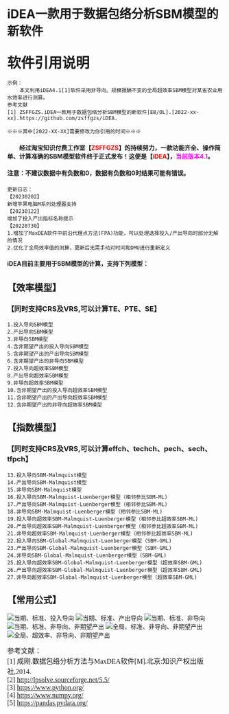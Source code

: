 # iDEA一款用于数据包络分析SBM模型的新软件


**<font face="华文行楷"  font size=6>软件引用说明</font>**   
 ------------------------------------------------------------ 
```
示例：  
    本文利用iDEA4.1[1]软件采用非导向、规模报酬不变的全局超效率SBM模型对某省农业用水效率进行测算。
参考文献
[1] ZSFFGZS.iDEA一款用于数据包络分析SBM模型的新软件[EB/OL].[2022-xx-xx].https://github.com/zsffgzs/iDEA.
```
```
※※※其中[2022-XX-XX]需要修改为你引用的时间※※※
```

#### &emsp;&emsp;经过淘宝**知识付费工作室【<font color=red>ZSFFGZS</font>**】的持续努力，一款功能齐全、操作简单、计算准确的SBM模型软件终于正式发布！这便是【**<font color=red>iDEA</font>**】，<font color=#FF00FF>**当前版本4.1**</font>。
#### 注意：不建议数据中有负数和0，数据有负数和0时结果可能有错误。

```
更新日志：
【20230202】
新增苹果电脑M系列处理器支持
【20230122】
增加了投入产出指标名称提示
【20220730】
1.增加了MaxDEA软件中前沿代理点方法(FPA)功能，可以处理选择投入/产出导向时部分无解的情况
2.优化了全局效率值的测算，更新后无需手动对时间和DMU进行重新定义
```
#### **iDEA**目前主要用于SBM模型的计算，支持下列模型：


## 【效率模型】
### 【同时支持CRS及VRS,可以计算TE、PTE、SE】

```
1.投入导向SBM模型
2.产出导向SBM模型
3.非导向SBM模型
4.含非期望产出的投入导向SBM模型
5.含非期望产出的产出导向SBM模型
6.含非期望产出的非导向SBM模型
7.投入导向超效率SBM模型
8.产出导向超效率SBM模型
9.非导向超效率SBM模型
10.含非期望产出的投入导向超效率SBM模型
11.含非期望产出的产出导向超效率SBM模型
12.含非期望产出的非导向超效率SBM模型
```
## 【指数模型】
### 【同时支持CRS及VRS,可以计算effch、techch、pech、sech、tfpch】
```
13.投入导向SBM-Malmquist模型
14.产出导向SBM-Malmquist模型
15.非导向SBM-Malmquist模型
16.投入导向SBM-Malmquist-Luenberger模型（相邻参比SBM-ML)
17.产出导向SBM-Malmquist-Luenberger模型（相邻参比SBM-ML)
18.非导向SBM-Malmquist-Luenberger模型（相邻参比SBM-ML)
19.投入导向超效率SBM-Malmquist-Luenberger模型（相邻参比超效率SBM-ML)
20.产出导向超效率SBM-Malmquist-Luenberger模型（相邻参比超效率SBM-ML)
21.非导向超效率SBM-Malmquist-Luenberger模型（相邻参比超效率SBM-ML)
22.投入导向SBM-Global-Malmquist-Luenberger模型（SBM-GML)
23.产出导向SBM-Global-Malmquist-Luenberger模型（SBM-GML)
24.非导向SBM-Global-Malmquist-Luenberger模型（SBM-GML)
25.投入导向超效率SBM-Global-Malmquist-Luenberger模型（超效率SBM-GML)
26.产出导向超效率SBM-Global-Malmquist-Luenberger模型（超效率SBM-GML)
27.非导向超效率SBM-Global-Malmquist-Luenberger模型（超效率SBM-GML) 
```
## 【常用公式】
![当期、标准、投入导向](https://raw.githubusercontents.com/zsffgzs/iDEA/main/%E5%BD%93%E6%9C%9F%E6%A0%87%E5%87%86%E6%8A%95%E5%85%A5.png)
![当期、标准、产出导向](https://raw.githubusercontents.com/zsffgzs/iDEA/main/%E5%BD%93%E6%9C%9F%E6%A0%87%E5%87%86%E4%BA%A7%E5%87%BA.png)
![当期、标准、非导向](https://raw.githubusercontents.com/zsffgzs/iDEA/main/当期标准非.png)
![当期、标准、非导向、非期望产出](https://raw.githubusercontents.com/zsffgzs/iDEA/main/当期标准非非期望.png)
![全局、标准、非导向、非期望产出](https://raw.githubusercontents.com/zsffgzs/iDEA/main/全局标准非非期望.png)
![全局、超效率、非导向、非期望产出](https://raw.githubusercontents.com/zsffgzs/iDEA/main/全局超效率非非期望.png)

<font face="宋体"  font size=3>参考文献：</font><br />
<font face="宋体"  font size=3>[1] 成刚.数据包络分析方法与MaxDEA软件[M].北京:知识产权出版社,2014.</font><br />
<font face="宋体"  font size=3>[2] http://lpsolve.sourceforge.net/5.5/</font><br />
<font face="宋体"  font size=3>[3] https://www.python.org/</font><br />
<font face="宋体"  font size=3>[4] https://www.numpy.org/</font><br />
<font face="宋体"  font size=3>[5] https://pandas.pydata.org/</font><br />

